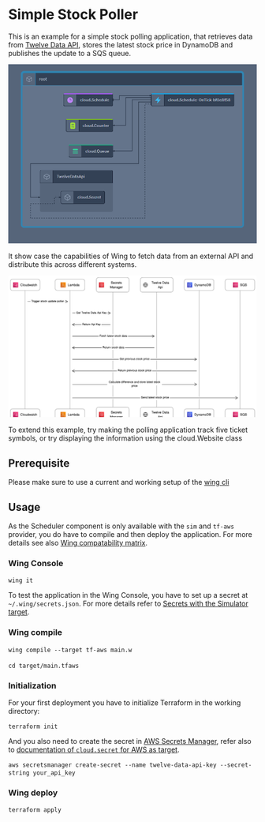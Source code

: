 # Simple Stock Poller

This is an example for a simple stock polling application, that retrieves data from [Twelve Data API](https://twelvedata.com/), stores the latest stock price in DynamoDB and publishes the update to a SQS queue.

![Overview](./overview.png)

It show case the capabilities of Wing to fetch data from an external API and distribute this across different systems.

![Sequence Diagram](./sequence-diagram.png)

To extend this example, try making the polling application track five ticket symbols, or try displaying the information using the cloud.Website class

## Prerequisite

Please make sure to use a current and working setup of the [wing cli](https://docs.winglang.io/getting-started/installation)

## Usage

As the Scheduler component is only available with the `sim` and `tf-aws` provider, you do have to compile and then deploy the application.
For more details see also [Wing compatability matrix](https://www.winglang.io/docs/standard-library/compatibility-matrix).

### Wing Console

```
wing it
```

To test the application in the Wing Console, you have to set up a secret at `~/.wing/secrets.json`. For more details refer to [Secrets with the Simulator target](https://www.winglang.io/docs/standard-library/cloud/secret#simulator-sim).

### Wing compile

```
wing compile --target tf-aws main.w

cd target/main.tfaws
```

### Initialization
For your first deployment you have to initialize Terraform in the working directory:
```
terraform init
```

And you also need to create the secret in [AWS Secrets Manager](https://docs.aws.amazon.com/secretsmanager/latest/userguide/intro.html), refer also to [documentation of `cloud.secret` for AWS as target](https://www.winglang.io/docs/standard-library/cloud/secret#aws-tf-aws-and-awscdk).
```
aws secretsmanager create-secret --name twelve-data-api-key --secret-string your_api_key
```

### Wing deploy
```
terraform apply
```
